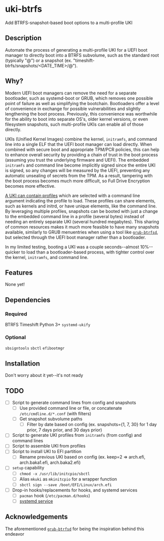 # uki-btrfs
Add BTRFS-snapshot-based boot options to a multi-profile UKI

## Description
Automate the process of generating a multi-profile UKI for a UEFI boot manager to directly boot into a BTRFS subvolume, such as the standard root (typically "@") or a snapshot (ex. "timeshift-btrfs/snapshots/<DATE_TIME>/@").

## Why?
Modern UEFI boot managers can remove the need for a separate bootloader, such as systemd-boot or GRUB, which removes one possible point of failure as well as simplifying the bootchain. Bootloaders offer a level of convenience in exchange for possible vulnerabilities and slightly lengthening the boot process. Previously, this convenience was worthwhile for the ability to boot into separate OS's, older kernel versions, or even filesystem snapshots, such multi-profile UKIs can enable all of those directly.

UKIs (Unified Kernel Images) combine the kernel, `initramfs`, and command line into a single ELF that the UEFI boot manager can load directly. When combined with secure boot and appropriate TPM/PCR policies, this can help to enhance overall security by providing a chain of trust in the boot process (assuming you trust the underlying firmware and UEFI). The embedded `initramfs` and command line become implicitly signed since the entire UKI is signed, so any changes will be measured by the UEFI, preventing any automatic unsealing of secrets from the TPM. As a result, tampering with the boot process becomes much more difficult, so Full Drive Encryption becomes more effective.

[A UKI can contain profiles](https://uapi-group.org/specifications/specs/unified_kernel_image/) which are selected with a command line argument indicating the profile to load. These profiles can share elements, such as kernels and initrd, or have unique elements, like the command line. By leveraging multiple profiles, snapshots can be booted with just a change to the embedded command line in a profile (several bytes) instead of needing an entirely separate UKI (several hundred megabytes). This sharing of common resources makes it much more feasible to have many snapshots available, similarly to GRUB menuentries when using a tool like [`grub-btrfsd`](https://github.com/Antynea/grub-btrfs), but selected through the UEFI boot manager rather than a bootloader.

In my limited testing, booting a UKI was a couple seconds--almost 10%--quicker to load than a bootloader-based process, with tighter control over the kernel, `initramfs`, and command line.

## Features
None yet!

## Dependencies
### Required
BTRFS
Timeshift
Python 3+
`systemd-ukify`
### Optional
`sbsigntools`
`sbctl`
`efibootmgr`

## Installation
Don't worry about it yet--it's not ready

## TODO
- [ ] Script to generate command lines from config and snapshots
  - [ ] Use provided command line or file, or concatenate `/etc/cmdline.d/*.conf` (with filters)
  - [ ] Get snapshot subvolume paths
    - [ ] Filter by date based on config (ex. snapshots={1, 7, 30} for 1 day prior, 7 days prior, and 30 days prior)
- [ ] Script to generate UKI profiles from `initramfs` (from config) and command lines
- [ ] Script to assemble UKI from profiles
- [ ] Script to install UKI to EFI partition
  - [ ] Rename previous UKI based on config (ex. keep=2 => arch.efi, arch.baka1.efi, arch.baka2.efi)
- [ ] `setup` capability
  - [ ] `chmod -x /usr/lib/initcpio/sbctl`
  - [ ] Alias `mkuki` as `mkinitcpio` for a wrapper function
  - [ ] `sbctl sign --save /boot/EFI/Linux/arch.efi`
- [ ] Drop-in hooks/replacements for hooks, and systemd services
  - [ ] `pacman` hook (`/etc/pacman.d/hooks`)
  - [ ] [systemd service](https://github.com/Antynea/grub-btrfs/blob/master/grub-btrfsd.service)
     
## Acknowledgements
The aforementioned [`grub-btrfsd`](https://github.com/Antynea/grub-btrfs) for being the inspiration behind this endeavor
